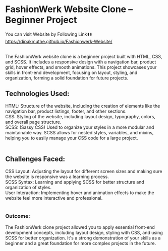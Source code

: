 # FashionWerk Website Clone – Beginner Project
You can visit Website by Following Link⬇️⬇️<br>
https://dipakmuthe.github.io/Fashionwerk-Website/
<br>
<br>

The FashionWerk website clone is a beginner project built with HTML, CSS, and SCSS. It includes a responsive design with a navigation bar, product grid, hover effects, and smooth animations. This project showcases your skills in front-end development, focusing on layout, styling, and organization, forming a solid foundation for future projects.


## Technologies Used:

HTML: Structure of the website, including the creation of elements like the navigation bar, product listings, footer, and other sections.
<br>
CSS: Styling of the website, including layout design, typography, colors, and overall page structure.<br>
SCSS: (Sassy CSS) Used to organize your styles in a more modular and maintainable way. SCSS allows for nested styles, variables, and mixins, helping you to easily manage your CSS code for a large project.
<br><br>

## Challenges Faced:

CSS Layout: Adjusting the layout for different screen sizes and making sure the website is responsive was a learning process.<br>
SCSS Syntax: Learning and applying SCSS for better structure and organization of styles.<br>
User Interaction: Implementing hover and animation effects to make the website feel more interactive and professional.<br><br>

### Outcome: <br>
The FashionWerk clone project allowed you to apply essential front-end development concepts, including layout design, styling with CSS, and using SCSS for better organization. It's a strong demonstration of your skills as a beginner and a great foundation for more complex projects in the future.

